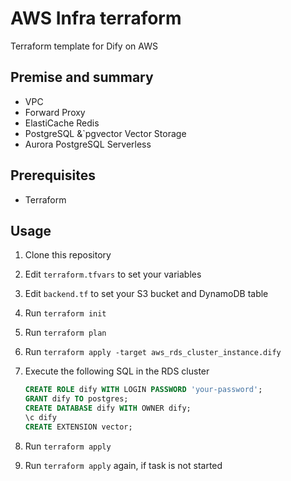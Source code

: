 # AWS Infra terraform

Terraform template for Dify on AWS

## Premise and summary

- VPC 
- Forward Proxy 
- ElastiCache Redis 
- PostgreSQL &`pgvector Vector Storage 
- Aurora PostgreSQL Serverless

## Prerequisites

- Terraform

## Usage

1. Clone this repository
2. Edit `terraform.tfvars` to set your variables
3. Edit `backend.tf` to set your S3 bucket and DynamoDB table
4. Run `terraform init`
5. Run `terraform plan`
6. Run `terraform apply -target aws_rds_cluster_instance.dify`
7. Execute the following SQL in the RDS cluster

    ```sql
    CREATE ROLE dify WITH LOGIN PASSWORD 'your-password';
    GRANT dify TO postgres;
    CREATE DATABASE dify WITH OWNER dify;
    \c dify
    CREATE EXTENSION vector;
    ```

8. Run `terraform apply`
9. Run `terraform apply` again, if task is not started
